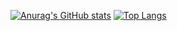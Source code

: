 [![Anurag's GitHub stats](https://github-readme-stats.vercel.app/api?username=Or1x&theme=radical)](https://github.com/anuraghazra/github-readme-stats)
[![Top Langs](https://github-readme-stats.vercel.app/api/top-langs/?username=Or1x&layout=compact&theme=radical)](https://github.com/anuraghazra/github-readme-stats)

